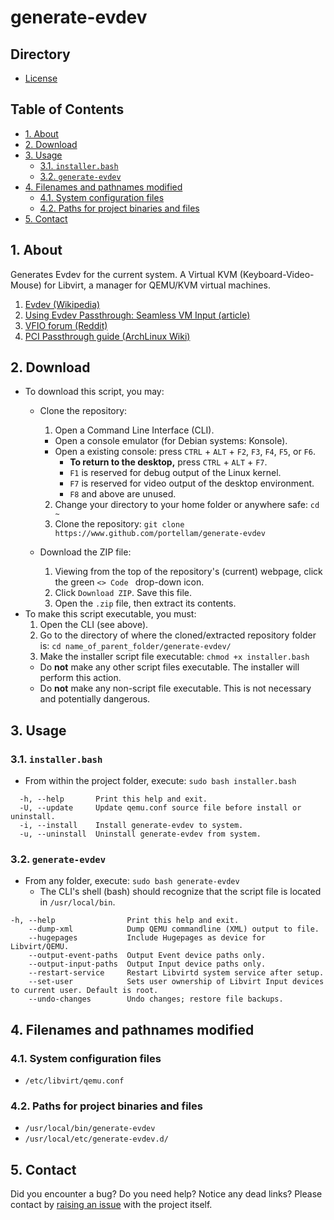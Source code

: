 # generate-evdev
## Directory
- [License](LICENSE.md)

## Table of Contents
- [1. About](#1-about)
- [2. Download](#2-download)
- [3. Usage](#2-usage)
  - [3.1. `installer.bash`](#31-installerbash)
  - [3.2. `generate-evdev`](#32-generate-evdev)
- [4. Filenames and pathnames modified](#4-filenames-and-pathnames-modified)
  - [4.1. System configuration files](#41-system-configuration-files)
  - [4.2. Paths for project binaries and files](#42-paths-for-project-binaries-and-files)
- [5. Contact](#5-contact)

## 1. About
Generates Evdev for the current system. A Virtual KVM (Keyboard-Video-Mouse) for Libvirt, a manager for QEMU/KVM virtual machines.

1. [Evdev (Wikipedia)](https://en.wikipedia.org/wiki/Evdev)
2. [Using Evdev Passthrough: Seamless VM Input (article)](https://passthroughpo.st/using-evdev-passthrough-seamless-vm-input/)
3. [VFIO forum (Reddit)](https://old.reddit.com/r/VFIO)
4. [PCI Passthrough guide (ArchLinux Wiki)](https://wiki.archlinux.org/title/PCI_passthrough_via_OVMF)

## 2. Download
- To download this script, you may:
  - Clone the repository:
    1. Open a Command Line Interface (CLI).
      - Open a console emulator (for Debian systems: Konsole).
      - Open a existing console: press `CTRL` + `ALT` + `F2`, `F3`, `F4`, `F5`, or `F6`.
        - **To return to the desktop,** press `CTRL` + `ALT` + `F7`.
        - `F1` is reserved for debug output of the Linux kernel.
        - `F7` is reserved for video output of the desktop environment.
        - `F8` and above are unused.

    2. Change your directory to your home folder or anywhere safe: `cd ~`
    3. Clone the repository: `git clone https://www.github.com/portellam/generate-evdev`
  - Download the ZIP file:
    1. Viewing from the top of the repository's (current) webpage, click the green `<> Code ` drop-down icon.
    2. Click `Download ZIP`. Save this file.
    3. Open the `.zip` file, then extract its contents.
- To make this script executable, you must:
  1. Open the CLI (see above).
  2. Go to the directory of where the cloned/extracted repository folder is: `cd name_of_parent_folder/generate-evdev/`
  3. Make the installer script file executable: `chmod +x installer.bash`
    - Do **not** make any other script files executable. The installer will perform this action.
    - Do **not** make any non-script file executable. This is not necessary and potentially dangerous.

## 3. Usage
### 3.1. `installer.bash`
- From within the project folder, execute: `sudo bash installer.bash`

```
  -h, --help       Print this help and exit.
  -U, --update     Update qemu.conf source file before install or uninstall.
  -i, --install    Install generate-evdev to system.
  -u, --uninstall  Uninstall generate-evdev from system.
```

### 3.2. `generate-evdev`
- From any folder, execute: `sudo bash generate-evdev`
  - The CLI's shell (bash) should recognize that the script file is located in `/usr/local/bin`.

```
-h, --help                Print this help and exit.
    --dump-xml            Dump QEMU commandline (XML) output to file.
    --hugepages           Include Hugepages as device for Libvirt/QEMU.
    --output-event-paths  Output Event device paths only.
    --output-input-paths  Output Input device paths only.
    --restart-service     Restart Libvirtd system service after setup.
    --set-user            Sets user ownership of Libvirt Input devices to current user. Default is root.
    --undo-changes        Undo changes; restore file backups.
```
## 4. Filenames and pathnames modified
### 4.1. System configuration files
  - `/etc/libvirt/qemu.conf`

### 4.2. Paths for project binaries and files
  - `/usr/local/bin/generate-evdev`
  - `/usr/local/etc/generate-evdev.d/`

## 5. Contact
Did you encounter a bug? Do you need help? Notice any dead links? Please contact by [raising an issue](https://github.com/portellam/generate-evdev/issues) with the project itself.
